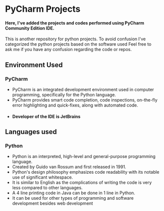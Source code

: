 # PyCharm Projects

#### Here, I've added the projects and codes performed using PyCharm Community Edition IDE.
 This is another repository for python projects.
 To avoid confusion I've categorized the python projects based on the software used
 Feel free to ask me if you have any confusion regarding the code or repos.

## Environment Used
  ### PyCharm
  - PyCharm is an integrated development environment used in computer programming, specifically for the Python language.
  - PyCharm provides smart code completion, code inspections, on-the-fly error highlighting and quick-fixes, along with automated code.
  - #### Developer of the IDE is JetBrains

## Languages used
  ### Python
  - Python is an interpreted, high-level and general-purpose programming language.
  - Created by Guido van Rossum and first released in 1991.
  - Python's design philosophy emphasizes code readability with its notable use of significant whitespace.
  - It is similar to English as the complications of writing the code is very less compared to other languages.
  - A 4 line printing code in Java can be done in 1 line in Python.
  - It can be used for other types of programming and software development besides web development
  
